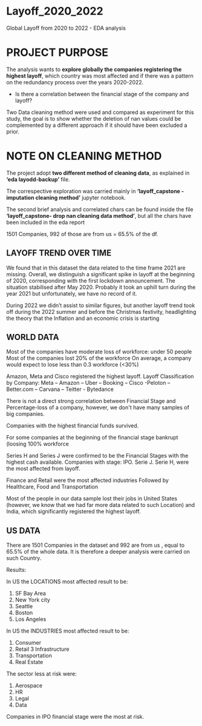 # Layoff_2020_2022
Global Layoff from 2020 to 2022 -  EDA analysis

# PROJECT PURPOSE

The analysis wants to __explore globally the companies registering the highest layoff__, which country was most affected and if there was a pattern on the redundancy process over the years 2020-2022.

* Is there a correlation between the financial stage of the company and layoff?

Two Data cleaning method were used and compared as experiment for this study, the goal is to show whether the deletion of nan values could be complemented by a different approach if it should have been excluded a prior.


# NOTE ON CLEANING METHOD 

The project adopt __two different method of cleaning data__, as explained in __‘eda layodd-backup’__ file.

The correspective exploration was carried mainly in __‘layoff_capstone - imputation cleaning method’__ jupyter notebook.

The second brief analysis and correlated chars can be found inside the file __‘layoff_capstone- drop nan cleaning  data method’__, but all the chars have been included in the eda report

1501  Companies,  992 of those are  from us = 65.5% of the df.



## LAYOFF TREND OVER TIME

We found that in this dataset the data related to the time frame 2021 are missing. Overall, we distinguish a significant spike in layoff at the beginning of 2020, corresponding with the first lockdown announcement. The situation stabilised after May 2020.  Probably it took an uphill turn during the year 2021 but unfortunately, we have no record of it.

During 2022 we didn’t assist to similar figures, but another layoff trend took off during the 2022 summer and before the Christmas festivity, headlighting the theory that the Inflation and an economic crisis is starting


## WORLD DATA

Most of the companies have moderate loss of workforce: under 50 people
Most of the companies lost 20% of the workforce
On average, a company would expect to lose less than 0.3 workforce (<30%)  

Amazon, Meta and Cisco registered the highest layoff.
Layoff Classification by Company:
Meta – Amazon – Uber – Booking – Cisco -Peloton – Better.com – Carvana – Teitter - Bytedance

There is not a direct strong correlation between Financial Stage and Percentage-loss of a company, however, we don't have many samples of big companies.

Companies with the highest financial funds survived.

For some companies at the beginning of the financial stage bankrupt (loosing 100% workforce

Series H and Series J were confirmed to be the Financial Stages with the highest cash available.
Companies with stage:   IPO.      Serie J.     Serie H,  were the most affected from layoff.


Finance and Retail were  the most affected industries
Followed by Healthcare, Food and Transportation

Most of the people in our data sample lost their jobs in United States (however, we know that we had far more data related to such Location) and India, which significantly registered the highest layoff.


## US DATA 

There are  1501 Companies in the dataset and 992 are from us , equal to 65.5% of the whole data. It is therefore a deeper analysis were carried on such Country.

Results:

In US the LOCATIONS most affected result to be:
1. SF Bay Area
2. New York city
3.  Seattle
4. Boston
5. Los Angeles

In US  the INDUSTRIES most affected result to be:
1. Consumer
2. Retail
3 Infrastructure
4. Transportation
5. Real Estate
    
The sector less at risk were:
1. Aerospace
2. HR
3. Legal
4. Data

Companies in IPO financial stage were the most at risk.

